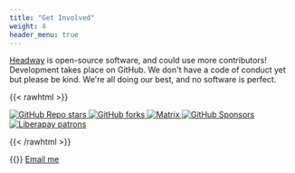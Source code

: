 ```yaml
---
title: "Get Involved"
weight: 4
header_menu: true
---
```


[Headway](https://github.com/headwaymaps/headway) is open-source software, and could use more contributors! Development takes place on GitHub. We don't have a code of conduct yet but please be kind. We're all doing our best, and no software is perfect.

{{< rawhtml >}}
<p>
    <a href="https://github.com/headwaymaps/headway/stargazers">
        <img style='display: inline' alt="GitHub Repo stars" src="https://img.shields.io/github/stars/headwaymaps/headway?style=social"/>
    </a>
    <a href="https://github.com/headwaymaps/headway/network/members">
        <img style='display: inline' alt="GitHub forks" src="https://img.shields.io/github/forks/headwaymaps/headway?style=social"/>
    </a>
    <a href="https://matrix.to/#/#headway:matrix.org">
        <img style='display: inline' alt="Matrix" src="https://img.shields.io/matrix/headway:matrix.org">
    </a>
    <a href="https://github.com/sponsors/ellenhp">
        <img style='display: inline' alt="GitHub Sponsors" src="https://img.shields.io/github/sponsors/ellenhp"/>
    </a>
    <a href="https://liberapay.com/ellenhp/">
        <img style='display: inline' alt="Liberapay patrons" src="https://img.shields.io/liberapay/patrons/ellenhp"/>
    </a>
</p>
{{< /rawhtml >}}

{{<icon class="fa fa-envelope">}}&nbsp;[Email me](mailto:ellen@ellenhp.me)

